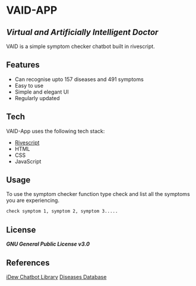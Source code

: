 # VAID-APP
## _Virtual and Artificially Intelligent Doctor_

VAID is a simple symptom checker chatbot built in rivescript.

## Features

- Can recognise upto 157 diseases and 491 symptoms
- Easy to use
- Simple and elegant UI
- Regularly updated

## Tech

VAID-App uses the following tech stack:

- [Rivescript](https://rivescript.com)
- HTML
- CSS
- JavaScript

## Usage

To use the symptom checker function type check and list all the symptoms you are experiencing.

```sh
check symptom 1, symptom 2, symptom 3.....
```
## License

***GNU General Public License v3.0***

## References

[iDew Chatbot Library](https://docs.idew.org/code-chatbot/)
[Diseases Database](https://github.com/clinicalml/HealthKnowledgeGraph)
